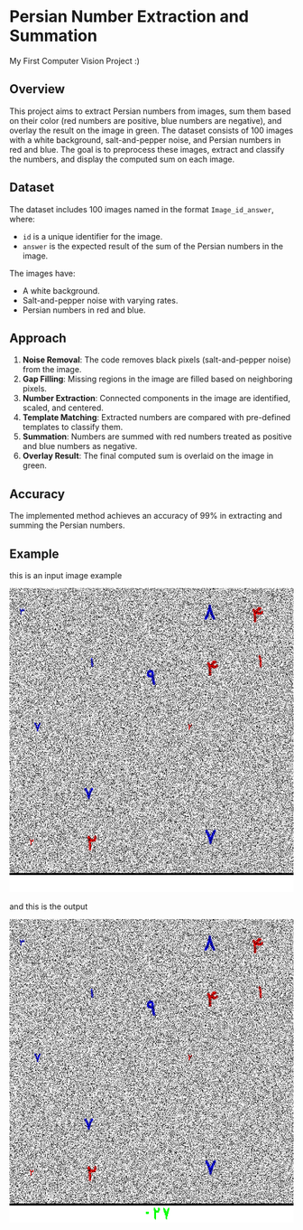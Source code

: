 # Persian Number Extraction and Summation
My First Computer Vision Project :)

## Overview

This project aims to extract Persian numbers from images, sum them based on their color (red numbers are positive, blue numbers are negative), and overlay the result on the image in green. The dataset consists of 100 images with a white background, salt-and-pepper noise, and Persian numbers in red and blue. The goal is to preprocess these images, extract and classify the numbers, and display the computed sum on each image.

## Dataset

The dataset includes 100 images named in the format `Image_id_answer`, where:
- `id` is a unique identifier for the image.
- `answer` is the expected result of the sum of the Persian numbers in the image.

The images have:
- A white background.
- Salt-and-pepper noise with varying rates.
- Persian numbers in red and blue.

## Approach

1. **Noise Removal**: The code removes black pixels (salt-and-pepper noise) from the image.
2. **Gap Filling**: Missing regions in the image are filled based on neighboring pixels.
3. **Number Extraction**: Connected components in the image are identified, scaled, and centered.
4. **Template Matching**: Extracted numbers are compared with pre-defined templates to classify them.
5. **Summation**: Numbers are summed with red numbers treated as positive and blue numbers as negative.
6. **Overlay Result**: The final computed sum is overlaid on the image in green.

## Accuracy

The implemented method achieves an accuracy of 99% in extracting and summing the Persian numbers.

## Example

this is an input image example

![Input Example](dataset/Image_22_-27.png)


and this is the output 

![Input Example](output/Image_22_-27.png)
